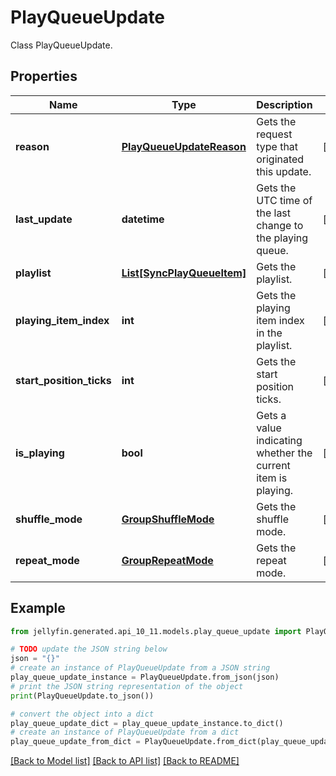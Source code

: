 # PlayQueueUpdate

Class PlayQueueUpdate.

## Properties

Name | Type | Description | Notes
------------ | ------------- | ------------- | -------------
**reason** | [**PlayQueueUpdateReason**](PlayQueueUpdateReason.md) | Gets the request type that originated this update. | [optional] 
**last_update** | **datetime** | Gets the UTC time of the last change to the playing queue. | [optional] 
**playlist** | [**List[SyncPlayQueueItem]**](SyncPlayQueueItem.md) | Gets the playlist. | [optional] 
**playing_item_index** | **int** | Gets the playing item index in the playlist. | [optional] 
**start_position_ticks** | **int** | Gets the start position ticks. | [optional] 
**is_playing** | **bool** | Gets a value indicating whether the current item is playing. | [optional] 
**shuffle_mode** | [**GroupShuffleMode**](GroupShuffleMode.md) | Gets the shuffle mode. | [optional] 
**repeat_mode** | [**GroupRepeatMode**](GroupRepeatMode.md) | Gets the repeat mode. | [optional] 

## Example

```python
from jellyfin.generated.api_10_11.models.play_queue_update import PlayQueueUpdate

# TODO update the JSON string below
json = "{}"
# create an instance of PlayQueueUpdate from a JSON string
play_queue_update_instance = PlayQueueUpdate.from_json(json)
# print the JSON string representation of the object
print(PlayQueueUpdate.to_json())

# convert the object into a dict
play_queue_update_dict = play_queue_update_instance.to_dict()
# create an instance of PlayQueueUpdate from a dict
play_queue_update_from_dict = PlayQueueUpdate.from_dict(play_queue_update_dict)
```
[[Back to Model list]](README.md#documentation-for-models) [[Back to API list]](README.md#documentation-for-api-endpoints) [[Back to README]](README.md)


